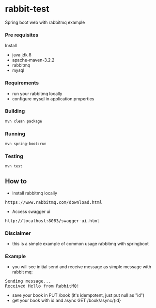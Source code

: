 # rabbit-test
Spring boot web with rabbitmq example

### Pre requisites
Install
- java jdk 8
- apache-maven-3.2.2
- rabbitmq
- mysql

### Requirements
- run your rabbitmq locally
- configure mysql in application.properties

### Building
```bash
mvn clean package
```

### Running 
```bash
mvn spring-boot:run 
```

### Testing
```bash
mvn test
```

## How to
* Install rabbitmq locally  
<pre>https://www.rabbitmq.com/download.html</pre>
* Access swagger ui  
<pre>http://localhost:8083/swagger-ui.html</pre>

### Disclaimer
- this is a simple example of common usage rabbitmq with springboot 

### Example
* you will see initial send and receive message as simple message with rabbit mq:
<pre>Sending message...
Received Hello from RabbitMQ!</pre>
* save your book in PUT /book (it's idempotent, just put null as "id")
* get your book with id and async GET /book/async/{id}